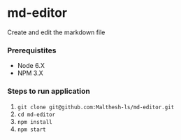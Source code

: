 # md-editor

Create and edit the markdown file

### Prerequistites
* Node 6.X
* NPM 3.X

### Steps to run application
1. `git clone git@github.com:Malthesh-ls/md-editor.git`
2. `cd md-editor`
3. `npm install`
4. `npm start`